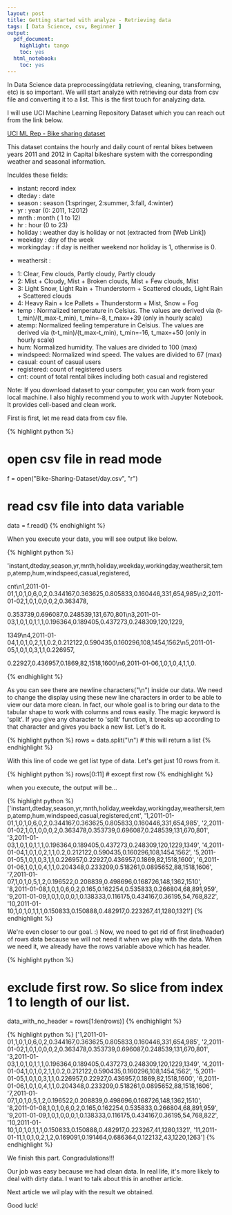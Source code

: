 ```yaml
---
layout: post
title: Getting started with analyze - Retrieving data
tags: [ Data Science, csv, Beginner ]
output:
  pdf_document:
    highlight: tango
    toc: yes
  html_notebook:
    toc: yes
---
```


In Data Science data preprocessing(data retrieving, cleaning, transforming, etc) is so important. We will start analyze with retrieving our data from csv file and converting it to a list. This is the first touch for analyzing data.

I will use UCI Machine Learning Repository Dataset which you can reach out from the link below.

<a href="https://archive.ics.uci.edu/ml/datasets/bike+sharing+dataset">UCI ML Rep - Bike sharing dataset</a> 

This dataset contains the hourly and daily count of rental bikes between years 2011 and 2012 in Capital bikeshare system with the corresponding weather and seasonal information.

Inculdes these fields:

- instant: record index
- dteday : date
- season : season (1:springer, 2:summer, 3:fall, 4:winter)
- yr : year (0: 2011, 1:2012)
- mnth : month ( 1 to 12)
- hr : hour (0 to 23)
- holiday : weather day is holiday or not (extracted from [Web Link])
- weekday : day of the week
- workingday : if day is neither weekend nor holiday is 1, otherwise is 0.
+ weathersit : 
- 1: Clear, Few clouds, Partly cloudy, Partly cloudy
- 2: Mist + Cloudy, Mist + Broken clouds, Mist + Few clouds, Mist
- 3: Light Snow, Light Rain + Thunderstorm + Scattered clouds, Light Rain + Scattered clouds
- 4: Heavy Rain + Ice Pallets + Thunderstorm + Mist, Snow + Fog
- temp : Normalized temperature in Celsius. The values are derived via (t-t_min)/(t_max-t_min), t_min=-8, t_max=+39 (only in hourly scale)
- atemp: Normalized feeling temperature in Celsius. The values are derived via (t-t_min)/(t_max-t_min), t_min=-16, t_max=+50 (only in hourly scale)
- hum: Normalized humidity. The values are divided to 100 (max)
- windspeed: Normalized wind speed. The values are divided to 67 (max)
- casual: count of casual users
- registered: count of registered users
- cnt: count of total rental bikes including both casual and registered

Note: If you download dataset to your computer, you can work from your local machine. I also highly recommend you to work with Jupyter Notebook. It provides cell-based and clean work.

First is first, let me read data from csv file.

{% highlight python %}
  # open csv file in read mode
  f = open("Bike-Sharing-Dataset/day.csv", "r") 
  # read csv file into data variable
  data = f.read()
{% endhighlight %}

When you execute your data, you will see output like below.

{% highlight python %}

'instant,dteday,season,yr,mnth,holiday,weekday,workingday,weathersit,temp,atemp,hum,windspeed,casual,registered,

cnt\n1,2011-01-01,1,0,1,0,6,0,2,0.344167,0.363625,0.805833,0.160446,331,654,985\n2,2011-01-02,1,0,1,0,0,0,2,0.363478,

0.353739,0.696087,0.248539,131,670,801\n3,2011-01-03,1,0,1,0,1,1,1,0.196364,0.189405,0.437273,0.248309,120,1229,

1349\n4,2011-01-04,1,0,1,0,2,1,1,0.2,0.212122,0.590435,0.160296,108,1454,1562\n5,2011-01-05,1,0,1,0,3,1,1,0.226957,

0.22927,0.436957,0.1869,82,1518,1600\n6,2011-01-06,1,0,1,0,4,1,1,0.

{% endhighlight %}

As you can see there are newline characters("\n") inside our data. We need to change the display using these new line characters in order to be able to view our data more clean. In fact, our whole goal is to bring our data to the tabular shape to work with columns and rows easily. The magic keyword is 'split'. If you give any character to 'split' function, it breaks up according to that character and gives you back a new list. Let's do it.

{% highlight python %}
  rows = data.split("\n") # this will return a list
{% endhighlight %}

With this line of code we get list type of data. Let's get just 10 rows from it.

{% highlight python %}
  rows[0:11] # except first row
{% endhighlight %}

when you execute, the output will be...

{% highlight python %}
['instant,dteday,season,yr,mnth,holiday,weekday,workingday,weathersit,temp,atemp,hum,windspeed,casual,registered,cnt',
 '1,2011-01-01,1,0,1,0,6,0,2,0.344167,0.363625,0.805833,0.160446,331,654,985',
 '2,2011-01-02,1,0,1,0,0,0,2,0.363478,0.353739,0.696087,0.248539,131,670,801',
 '3,2011-01-03,1,0,1,0,1,1,1,0.196364,0.189405,0.437273,0.248309,120,1229,1349',
 '4,2011-01-04,1,0,1,0,2,1,1,0.2,0.212122,0.590435,0.160296,108,1454,1562',
 '5,2011-01-05,1,0,1,0,3,1,1,0.226957,0.22927,0.436957,0.1869,82,1518,1600',
 '6,2011-01-06,1,0,1,0,4,1,1,0.204348,0.233209,0.518261,0.0895652,88,1518,1606',
 '7,2011-01-07,1,0,1,0,5,1,2,0.196522,0.208839,0.498696,0.168726,148,1362,1510',
 '8,2011-01-08,1,0,1,0,6,0,2,0.165,0.162254,0.535833,0.266804,68,891,959',
 '9,2011-01-09,1,0,1,0,0,0,1,0.138333,0.116175,0.434167,0.36195,54,768,822',
 '10,2011-01-10,1,0,1,0,1,1,1,0.150833,0.150888,0.482917,0.223267,41,1280,1321']
{% endhighlight %}

We're even closer to our goal. :)
Now, we need to get rid of first line(header) of rows data because we will not need it when we play with the data. When we need it, we already have the rows variable above which has header.

{% highlight python %}
  # exclude first row. So slice from index 1 to length of our list. 
  data_with_no_header = rows[1:len(rows)]
{% endhighlight %}

{% highlight python %}
  ['1,2011-01-01,1,0,1,0,6,0,2,0.344167,0.363625,0.805833,0.160446,331,654,985',
 '2,2011-01-02,1,0,1,0,0,0,2,0.363478,0.353739,0.696087,0.248539,131,670,801',
 '3,2011-01-03,1,0,1,0,1,1,1,0.196364,0.189405,0.437273,0.248309,120,1229,1349',
 '4,2011-01-04,1,0,1,0,2,1,1,0.2,0.212122,0.590435,0.160296,108,1454,1562',
 '5,2011-01-05,1,0,1,0,3,1,1,0.226957,0.22927,0.436957,0.1869,82,1518,1600',
 '6,2011-01-06,1,0,1,0,4,1,1,0.204348,0.233209,0.518261,0.0895652,88,1518,1606',
 '7,2011-01-07,1,0,1,0,5,1,2,0.196522,0.208839,0.498696,0.168726,148,1362,1510',
 '8,2011-01-08,1,0,1,0,6,0,2,0.165,0.162254,0.535833,0.266804,68,891,959',
 '9,2011-01-09,1,0,1,0,0,0,1,0.138333,0.116175,0.434167,0.36195,54,768,822',
 '10,2011-01-10,1,0,1,0,1,1,1,0.150833,0.150888,0.482917,0.223267,41,1280,1321',
 '11,2011-01-11,1,0,1,0,2,1,2,0.169091,0.191464,0.686364,0.122132,43,1220,1263']
{% endhighlight %}

We finish this part. Congradulations!!!

Our job was easy because we had clean data. In real life, it's more likely to deal with dirty data. I want to talk about this in another article.

Next article we wil play with the result we obtained.

Good luck!

